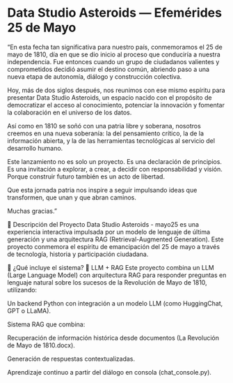 # Data Studio Asteroids — Efemérides 25 de Mayo
“En esta fecha tan significativa para nuestro país, conmemoramos el 25 de mayo de 1810, día en que se dio inicio al proceso que conduciría a nuestra independencia. Fue entonces cuando un grupo de ciudadanos valientes y comprometidos decidió asumir el destino común, abriendo paso a una nueva etapa de autonomía, diálogo y construcción colectiva.

Hoy, más de dos siglos después, nos reunimos con ese mismo espíritu para presentar Data Studio Asteroids, un espacio nacido con el propósito de democratizar el acceso al conocimiento, potenciar la innovación y fomentar la colaboración en el universo de los datos.

Así como en 1810 se soñó con una patria libre y soberana, nosotros creemos en una nueva soberanía: la del pensamiento crítico, la de la información abierta, y la de las herramientas tecnológicas al servicio del desarrollo humano.

Este lanzamiento no es solo un proyecto. Es una declaración de principios. Es una invitación a explorar, a crear, a decidir con responsabilidad y visión. Porque construir futuro también es un acto de libertad.

Que esta jornada patria nos inspire a seguir impulsando ideas que transformen, que unan y que abran caminos.

Muchas gracias.”

🚀 Descripción del Proyecto
Data Studio Asteroids - mayo25 es una experiencia interactiva impulsada por un modelo de lenguaje de última generación y una arquitectura RAG (Retrieval-Augmented Generation). Este proyecto conmemora el espíritu de emancipación del 25 de mayo a través de tecnología, historia y participación ciudadana.

🧠 ¿Qué incluye el sistema?
📌 LLM + RAG
Este proyecto combina un LLM (Large Language Model) con arquitectura RAG para responder preguntas en lenguaje natural sobre los sucesos de la Revolución de Mayo de 1810, utilizando:

Un backend Python con integración a un modelo LLM (como HuggingChat, GPT o LLaMA).

Sistema RAG que combina:

Recuperación de información histórica desde documentos (La Revolución de Mayo de 1810.docx).

Generación de respuestas contextualizadas.

Aprendizaje continuo a partir del diálogo en consola (chat_console.py).


